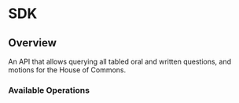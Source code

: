 # SDK

## Overview

An API that allows querying all tabled oral and written questions, and motions for the House of Commons.

### Available Operations

